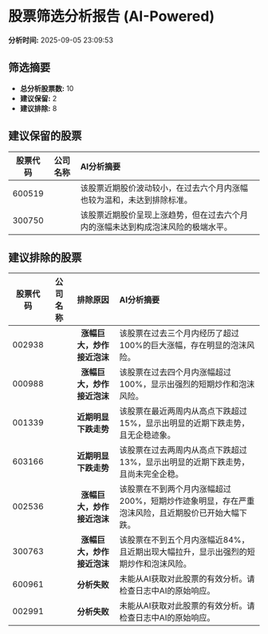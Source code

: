 # 股票筛选分析报告 (AI-Powered)

**分析时间:** 2025-09-05 23:09:53

## 筛选摘要

- **总分析股票数:** 10
- **建议保留:** 2
- **建议排除:** 8

## 建议保留的股票

| 股票代码 | 公司名称 | AI分析摘要 |
|:---:|:---:|:---|
| 600519 |  | 该股票近期股价波动较小，在过去六个月内涨幅也较为温和，未达到排除标准。 |
| 300750 |  | 该股票近期股价呈现上涨趋势，但在过去六个月内的涨幅未达到构成泡沫风险的极端水平。 |

## 建议排除的股票

| 股票代码 | 公司名称 | 排除原因 | AI分析摘要 |
|:---:|:---:|:---:|:---|
| 002938 |  | **涨幅巨大，炒作接近泡沫** | 该股票在过去三个月内经历了超过100%的巨大涨幅，存在明显的泡沫风险。 |
| 000988 |  | **涨幅巨大，炒作接近泡沫** | 该股票在过去四个月内涨幅超过100%，显示出强烈的短期炒作和泡沫风险。 |
| 001339 |  | **近期明显下跌走势** | 该股票在最近两周内从高点下跌超过15%，显示出明显的近期下跌走势，且无企稳迹象。 |
| 603166 |  | **近期明显下跌走势** | 该股票在过去两周内从高点下跌超过13%，显示出明显的近期下跌走势，且尚未完全企稳。 |
| 002536 |  | **涨幅巨大，炒作接近泡沫** | 该股票在不到两个月内涨幅超过200%，短期炒作迹象明显，存在严重泡沫风险，且近期股价已开始大幅下跌。 |
| 300763 |  | **涨幅巨大，炒作接近泡沫** | 该股票在不到五个月内涨幅近84%，且近期出现大幅拉升，显示出强烈的短期炒作和泡沫风险。 |
| 600961 |  | **分析失败** | 未能从AI获取对此股票的有效分析。请检查日志中AI的原始响应。 |
| 002991 |  | **分析失败** | 未能从AI获取对此股票的有效分析。请检查日志中AI的原始响应。 |
